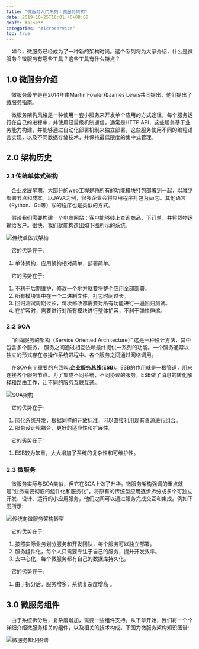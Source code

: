 ```yaml
---
title: "微服务入门系列：微服务架构"
date: 2019-10-25T16:01:46+08:00
draft: false**
categories: "microservice"
toc: true
---
```

&emsp;如今，微服务已经成为了一种新的架构时尚。这个系列将为大家介绍，什么是微服务？微服务有哪些工具？这些工具有什么特点？

## 1.0 微服务介绍
&emsp;微服务最早是在2014年由Martin Fowler和James Lewis共同提出，他们提出了[微服务指南](https://martinfowler.com/microservices/)。

&emsp;微服务架构风格是一种使用一套小服务来开发单个应用的方式途径，每个服务运行在自己的进程中，并使用轻量级机制通信，通常是HTTP API，这些服务基于业务能力构建，并能够通过自动化部署机制来独立部署，这些服务使用不同的编程语言实现，以及不同数据存储技术，并保持最低限度的集中式管理。

## 2.0 架构历史

### 2.1 传统单体式架构

&emsp;企业发展早期，大部分的web工程是将所有的功能模块打包部署到一起，以减少部署节点和成本。以JAVA为例，很多企业会将应用程序打包为jar包。其他语言（Python、Go等）写的程序也是类似的方式。

&emsp;假设我们需要构建一个电商网站：客户能够线上查询商品、下订单，并将货物运输给客户。很快，我们就能构造出如下图所示的系统。

![传统单体式架构](../images/microservice/单体式架构.png)

&emsp;它的优势在于:

1. 单体架构，应用架构相对简单，部署简单。


&emsp;它的劣势在于:

1. 不利于后期维护，修改一个地方就要将整个应用全部部署。
2. 所有模块集中在一个二进制文件，打包时间过长。
3. 回归测试周期过长，每次修改都需要对所有功能进行一遍回归测试。
4. 在扩容时，需要进行对所有模块进行整体扩容，不利于弹性伸缩。

### 2.2 SOA
&emsp;“面向服务的架构（Service Oriented Architecture）”:这是一种设计方法，其中包含多个服务， 服务之间通过相互依赖最终提供一系列的功能。一个服务通常以独立的形式存在与操作系统进程中。各个服务之间通过网络调用。

&emsp;在SOA有个重要的东西叫:**企业服务总线(ESB)**。ESB的作用就是一根管道，用来连接各个服务节点。为了集成不同系统，不同协议的服务，ESB做了消息的转化解释和路由工作，让不同的服务互联互通。

![SOA架构](../images/microservice/SOA架构.jpg)

&emsp;它的优势在于:

1. 简化系统开发，根据同样的开放标准，可以直接利用现有资源进行组合。
2. 服务设计松耦合，更好的适应性和扩展性。


&emsp;它的劣势在于:

1. ESB较为笨重，大大增加了系统的复杂性和可维护性。

### 2.3 微服务
&emsp;微服务实际与SOA类似，但它在SOA上做了升华。微服务架构强调的重点就是"业务需要彻底的组件化和服务化"。将原有的传统型应用逐步拆分成多个可独立开发、设计、运行的小应用服务，他们之间可以通过服务完成交互和集成。例如下图所示:

![传统向微服务架构转型](../images/microservice/传统向微服务架构转型.png)

&emsp;它的优势在于:

1. 按照实际业务划分服务和开发团队，每个服务可以独立部署。
2. 服务组件化，每个人只需要专注于自己的服务，提升开发效率。
3. 去中心化，每个微服务都有自己的数据库持久化。


&emsp;它的劣势在于:

1. 由于拆分后，服务增多，系统复杂度增高 。

## 3.0 微服务组件
&emsp;由于系统拆分后，复杂度增加，需要一些组件支持。从下章开始，我们将一个个详细介绍微服务相关的组件，以及相关的技术构成。下图为微服务架构知识图谱:

![微服务知识图谱](../images/microservice/微服务知识图谱.jpg)


